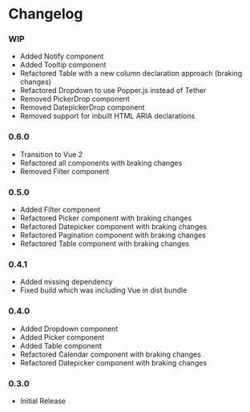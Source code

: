 # Changelog

### WIP

 - Added Notify component
 - Added Tooltip component
 - Refactored Table with a new column declaration approach (braking changes)
 - Refactored Dropdown to use Popper.js instead of Tether
 - Removed PickerDrop component
 - Removed DatepickerDrop component
 - Removed support for inbuilt HTML ARIA declarations

### 0.6.0

 - Transition to Vue 2
 - Refactored all components with braking changes
 - Removed Filter component

### 0.5.0

 - Added Filter component
 - Refactored Picker component with braking changes
 - Refactored Datepicker component with braking changes
 - Refactored Pagination component with braking changes
 - Refactored Table component with braking changes

### 0.4.1

 - Added missing dependency
 - Fixed build which was including Vue in dist bundle

### 0.4.0

 - Added Dropdown component
 - Added Picker component
 - Added Table component
 - Refactored Calendar component with braking changes
 - Refactored Datepicker component with braking changes

### 0.3.0

 - Initial Release
